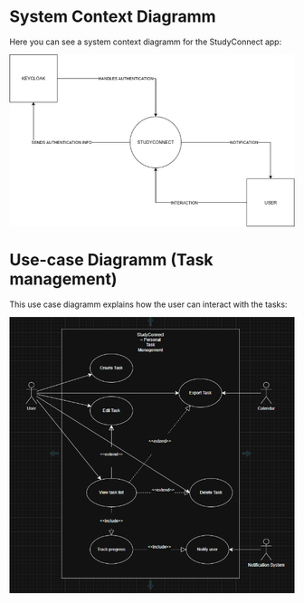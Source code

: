 # System Context Diagramm

Here you can see a system context diagramm for the StudyConnect app:

![System Context Diagramm](images/lab_2_task_2.3.1.jpg)

# Use-case Diagramm (Task management)

This use case diagramm explains how the user can interact with the tasks:

![Use-case Diagramm](images/lab_2_task_2.3.2.png)